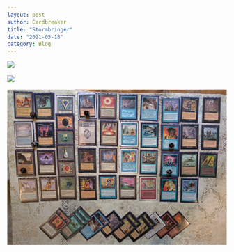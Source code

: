 ```yaml
---
layout: post
author: Cardbreaker
title: "Stormbringer"
date: "2021-05-18"
category: Blog
---
```


![](/assets/images/marchradness/stormbringerwriteup1v2.png)

![](/assets/images/marchradness/stormbringerwriteup2v2.png)

![](/assets/images/marchradness/batch1classiclists/braunclassiq.jpg)
